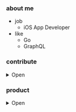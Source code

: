 ### about me

- job
  - iOS App Developer
- like
  - Go
  - GraphQL 

### contribute

<details><summary>Open</summary>

- [mdn/translated-content #4934](https://github.com/mdn/translated-content/pull/4934)
  - fix typo
- [mdn/translated-content #4995](https://github.com/mdn/translated-content/pull/4995)
  - fix typo
- [apple/swift #39786](https://github.com/apple/swift/pull/39786)
  - remove unnecessary import statement
- [yonaskolb/XcodeGen #928](https://github.com/yonaskolb/XcodeGen/pull/928)
  - remove unnecessary processes

</details>

### product

<details><summary>Open</summary>

準備中！

</details>
